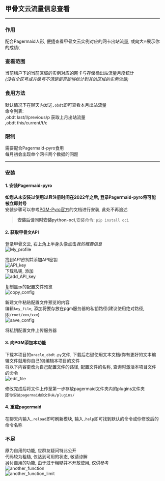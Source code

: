 ## 甲骨文云流量信息查看

---
### 作用
配合Pagermaid人形, 便捷查看甲骨文云实例对应的网卡出站流量, 或向大🔥展示你的成绩(

### 查看范围
当前租户下的当前区域的实例对应的网卡与存储桶出站流量月度统计  
*(没有全区号或升级号不清楚是否能够统计到其他区域的实例流量)*

### 食用方法
默认情况下在聊天内发送`,obdt`即可查看本月出站流量  
命令列表:  
,obdt last/l/previous/p 获取上月出站流量  
,obdt this/current/t/c  

### 限制  

需要配合Pagermaid-pyro食用  
每月初会出现单个网卡两个数据的问题

---
### 安装
#### 1. 安装Pagermaid-pyro
**如您从未安装过使用过且注册时间在2022年之后, 登录Pagermaid-pyro将可能被立即封号**  
安装步骤可以参考[PGM-Pyro官方](https://xtaolabs.com/#/?id=%e7%ae%80%e4%bb%8b)的文档进行安装, 此处不再追述  
>**安装后请同时安装python-oci**,安装命令: `pip install oci`

#### 2. 获取甲骨文API
登录甲骨文云, 右上角上半身头像点击*我的概要信息*  
![My_profile](https://img10.360buyimg.com/babel/jfs/t20251111/228040/12/2983/9491/654fb13cFcefe9f98/85141eb6c2f134c3.jpg)  

找到*API密钥*并添加API密钥  
![API_key](https://img10.360buyimg.com/babel/jfs/t20251111/128518/36/36398/33242/654fb13cF8d1664ff/59ea0c4fc9a8986a.jpg)  
下载私钥, 添加  
![add_API_key](https://img10.360buyimg.com/babel/jfs/t20251111/191320/33/42588/57089/654fb13eFd589131f/c715f67b0d58c7d1.jpg)  

复制显示的配置文件预览  
![copy_config](https://img10.360buyimg.com/babel/jfs/t20251111/237348/15/2738/61363/654fb13cF2373cd2e/f66b02b447b8a5c0.jpg)  

新建文件粘贴配置文件预览的内容  
编辑`key_file`, 添加将要存放在pgm服务器的私钥路径(建议使用绝对路径, 即`/root/xxx/xxx`)  
![save_config](https://img10.360buyimg.com/babel/jfs/t20251111/236383/14/2675/17138/654fb13eFdd2d1cc2/9452dca201656322.jpg)  

将私钥配置文件上传服务器

#### 3. 向PGM添加本功能
下载本项目的`oracle_obdt.py`文件, 下载后右键使用文本文档(你有更好的文本编辑文件就用你自己的)编辑本项目的文件  
将以下内容更改为自己配置文件的路径, 配置文件的名称, 查询时激活本项目文件的命令  
![edit_file](https://img10.360buyimg.com/babel/jfs/t20251111/192515/32/40567/23677/654fb13eF110c30cc/7ba28deadffeb817.jpg)

修改完成后将文件上传至第一步存放pagermaid文件夹内的plugins文件夹  
即`你安装pagermaid的文件夹/plugins/`

#### 4. 重载pagermaid
在聊天内输入`,reload`即可刷新模块, 输入`,help`即可找到默认的命令或你修改后的命令名称

### 不足
原为自用的功能, 应群友疑问特此公开  
代码较为粗糙, 仅达到可用的状态, 敬请谅解  
另付自用的功能, 由于过于粗糙并不开放使用, 仅供参考  
![another_function](https://img10.360buyimg.com/babel/jfs/t20251111/195006/36/41322/62535/654fb40bFb80d0d02/1376f9b58ee94bcb.jpg)  
![another_function_limit](https://img10.360buyimg.com/babel/jfs/t20251111/184718/24/42123/24777/654fb46cF97dade93/d4f8563d58b50953.jpg)
